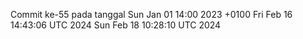 Commit ke-55 pada tanggal Sun Jan 01 14:00 2023 +0100
Fri Feb 16 14:43:06 UTC 2024
Sun Feb 18 10:28:10 UTC 2024
